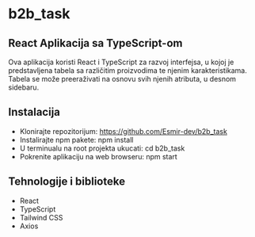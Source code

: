 # b2b_task

## React Aplikacija sa TypeScript-om

Ova aplikacija koristi React i TypeScript za razvoj interfejsa, u kojoj je predstavljena tabela sa različitim proizvodima te njenim karakteristikama.
Tabela se može preeraživati na osnovu svih njenih atributa, u desnom sidebaru.

## Instalacija

* Klonirajte repozitorijum: https://github.com/Esmir-dev/b2b_task
* Instalirajte npm pakete: npm install
* U terminualu na root projekta ukucati: cd b2b_task
* Pokrenite aplikaciju na web browseru: npm start


## Tehnologije i biblioteke

* React
* TypeScript
* Tailwind CSS
* Axios
